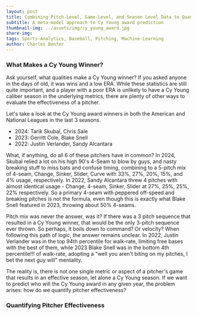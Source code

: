 ```yaml
---
layout: post
title: Combining Pitch-Level, Game-Level, and Season Level Data to Quantify Pitcher Performance
subtitle: A meta-model approach to Cy Young award prediction
thumbnail-img: ../assets/img/cy_young_award.jpg
share-img:
tags: Sports-Analytics, Baseball, Pitching, Machine-Learning
author: Charles Benfer
---
```


### What Makes a Cy Young Winner?

Ask yourself, what qualities make a Cy Young winner? If you asked anyone in the days of old, it was wins and a low ERA. While these statistics are still quite important, and a player with a poor ERA is unlikely to have a Cy Young caliber season in the underlying metrics, there are plenty of other ways to evaluate the effectiveness of a pitcher.

Let's take a look at the Cy Young award winners in both the American and National Leagues in the last 3 seasons. 

- 2024: Tarik Skubal, Chris Sale
- 2023: Gerritt Cole, Blake Snell
- 2022: Justin Verlander, Sandy Alcantara

What, if anything, do all 6 of these pitchers have in common? In 2024, Skubal relied a lot on his high 90's 4-Seam to blow by guys, and nasty breaking stuff to miss bats and confuse timing, combining to a 5-pitch mix of 4-seam, Change, Sinker, Slider, Curve with 33%, 27%, 20%, 15%, and 4% usage, respectively. In 2022, Sandy Alcantara threw 4 pitches with almost identical usage - Change, 4-seam, Sinker, Slider at 27%, 25%, 25%, 22% respectively. So a primary 4-seam with peppered off-speed and breaking pitches is not the formula, even though this is exactly what Blake Snell featured in 2023, throwing about 50%  4-seams. 

Pitch mix was never the answer, was it? If there was a 3 pitch sequence that resulted in a Cy Young winner, that would be the only 3-pitch sequence ever thrown. So perhaps, it boils down to command? Or velocity? When following this path of logic, the answer remains unclear. In 2022, Justin Verlander was in the top 94th percentile for walk-rate, limiting free bases with the best of them, while 2023 Blake Snell was in the bottom 4th percentile!!! of walk-rate, adopting a "well you aren't biting on my pitches, I bet the next guy will" mentality. 

The reality is, there is not one single metric or aspect of a pitcher's game that results in an effective season, let alone a Cy Young season. If we want to predict who will the Cy Young award in any given year, the problem arises: how do we quantify pitcher effectiveness? 

### Quantifying Pitcher Effectiveness









